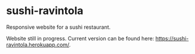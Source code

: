 # sushi-ravintola
Responsive website for a sushi restaurant.

Website still in progress. Current version can be found here: https://sushi-ravintola.herokuapp.com/.
